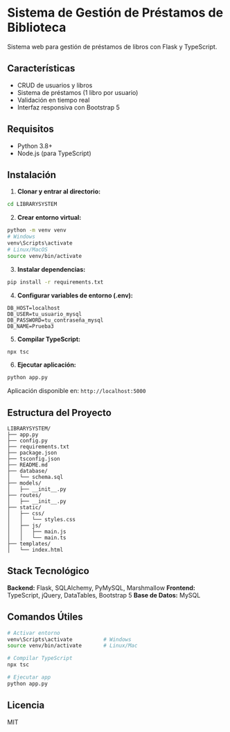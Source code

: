 # Sistema de Gestión de Préstamos de Biblioteca

Sistema web para gestión de préstamos de libros con Flask y TypeScript.

## Características

- CRUD de usuarios y libros
- Sistema de préstamos (1 libro por usuario)
- Validación en tiempo real
- Interfaz responsiva con Bootstrap 5

## Requisitos

- Python 3.8+
- Node.js (para TypeScript)

## Instalación

1. **Clonar y entrar al directorio:**

```bash
cd LIBRARYSYSTEM
```

2. **Crear entorno virtual:**

```bash
python -m venv venv
# Windows
venv\Scripts\activate
# Linux/MacOS
source venv/bin/activate
```

3. **Instalar dependencias:**

```bash
pip install -r requirements.txt
```

4. **Configurar variables de entorno (.env):**

```env
DB_HOST=localhost
DB_USER=tu_usuario_mysql
DB_PASSWORD=tu_contraseña_mysql
DB_NAME=Prueba3
```

5. **Compilar TypeScript:**

```bash
npx tsc
```

6. **Ejecutar aplicación:**

```bash
python app.py
```

Aplicación disponible en: `http://localhost:5000`

## Estructura del Proyecto

```
LIBRARYSYSTEM/
├── app.py
├── config.py
├── requirements.txt
├── package.json
├── tsconfig.json
├── README.md
├── database/
│   └── schema.sql
├── models/
│   ├── __init__.py
├── routes/
│   ├── __init__.py
├── static/
│   ├── css/
│   │   └── styles.css
│   ├── js/
│   │   ├── main.js
│   │   └── main.ts
├── templates/
│   └── index.html
```

## Stack Tecnológico

**Backend:** Flask, SQLAlchemy, PyMySQL, Marshmallow
**Frontend:** TypeScript, jQuery, DataTables, Bootstrap 5
**Base de Datos:** MySQL

## Comandos Útiles

```bash
# Activar entorno
venv\Scripts\activate          # Windows
source venv/bin/activate       # Linux/Mac

# Compilar TypeScript
npx tsc

# Ejecutar app
python app.py
```

## Licencia

MIT
